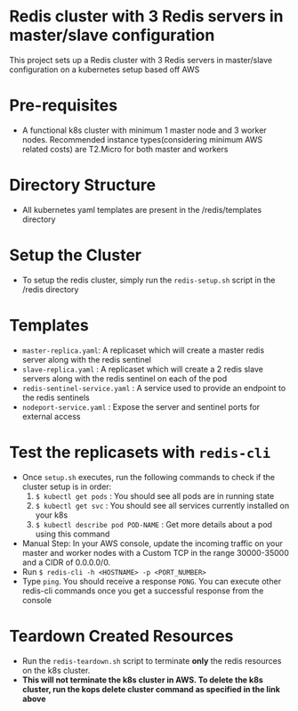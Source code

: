 # Redis cluster with 3 Redis servers in master/slave configuration
This project sets up a Redis cluster with 3 Redis servers in master/slave configuration on a kubernetes setup based off AWS

# Pre-requisites
- A functional k8s cluster with minimum 1 master node and 3 worker nodes. Recommended instance types(considering minimum AWS related costs) are T2.Micro for both master and workers

# Directory Structure
- All kubernetes yaml templates are present in the /redis/templates directory

# Setup the Cluster
- To setup the redis cluster, simply run the `redis-setup.sh` script in the /redis directory

# Templates
- `master-replica.yaml`: A replicaset which will create a master redis server along with the redis sentinel
- `slave-replica.yaml` : A replicaset which will create a 2 redis slave servers along with the redis sentinel on each of the pod
- `redis-sentinel-service.yaml` : A service used to provide an endpoint to the redis sentinels
- `nodeport-service.yaml` : Expose the server and sentinel ports for external access

# Test the replicasets with `redis-cli`
- Once `setup.sh` executes, run the following commands to check if the cluster setup is in order:
	1. `$ kubectl get pods` : You should see all pods are in running state
	2. `$ kubectl get svc`  : You should see all services currently installed on your k8s
	3. `$ kubectl describe pod POD-NAME` : Get more details about a pod using this command
- Manual Step: In your AWS console, update the incoming traffic on your master and worker nodes with a Custom TCP in the range 30000-35000 and a CIDR of 0.0.0.0/0.
- Run `$ redis-cli -h <HOSTNAME> -p <PORT_NUMBER>`
- Type `ping`. You should receive a response `PONG`. You can execute other redis-cli commands once you get a successful response from the console


# Teardown Created Resources
- Run the `redis-teardown.sh` script to terminate **only** the redis resources on the k8s cluster.
- **This will not terminate the k8s cluster in AWS. To delete the k8s cluster, run the kops delete cluster command as specified in the link above**

